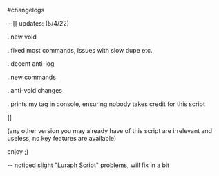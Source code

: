 #changelogs

--[[
updates: (5/4/22)

. new void

. fixed most commands, issues with slow dupe etc.

. decent anti-log

. new commands

. anti-void changes

. prints my tag in console, ensuring nobody takes credit for this script

]]

(any other version you may already have of this script are irrelevant and useless, no key features are available)

enjoy ;)


-- noticed slight "Luraph Script" problems, will fix in a bit
